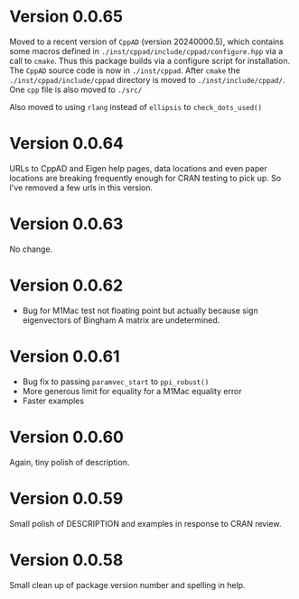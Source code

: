 # Version 0.0.65
Moved to a recent version of `CppAD` (version 20240000.5), which contains some macros defined in `./inst/cppad/include/cppad/configure.hpp` via a call to `cmake`. Thus this package builds via a configure script for installation. The `CppAD` source code is now in `./inst/cppad`. After `cmake` the `./inst/cppad/include/cppad` directory is moved to `./inst/include/cppad/`. One `cpp` file is also moved to `./src/`

Also moved to using `rlang` instead of `ellipsis` to `check_dots_used()`

# Version 0.0.64

URLs to CppAD and Eigen help pages, data locations and even paper locations are breaking frequently enough for CRAN testing to pick up. So I've removed a few urls in this version.

# Version 0.0.63

No change.

# Version 0.0.62

+ Bug for M1Mac test not floating point but actually because sign eigenvectors of Bingham A matrix are undetermined.

# Version 0.0.61

+ Bug fix to passing `paramvec_start` to `ppi_robust()`
+ More generous limit for equality for a M1Mac equality error
+ Faster examples

# Version 0.0.60
Again, tiny polish of description.

# Version 0.0.59
Small polish of DESCRIPTION and examples in response to CRAN review.

# Version 0.0.58
Small clean up of package version number and spelling in help.

